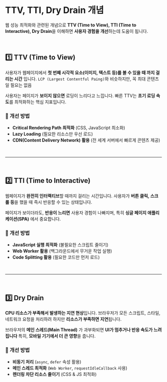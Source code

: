 # TTV, TTI, Dry Drain 개념
웹 성능 최적화와 관련된 개념으로 **TTV (Time to View), TTI (Time to Interactive), Dry Drain**을 이해하면 **사용자 경험을 개선**하는데 도움이 됩니다.

<br>

## 1️⃣ TTV (Time to View)
사용자가 웹페이지에서 **첫 번째 시각적 요소(이미지, 텍스트 등)를 볼 수 있을 때 까지 걸리는 시간** 입니다. 
`LCP (Largest Contentful Paing)`와 비슷하지만, 꼭 최대 콘텐츠일 필요는 없음

사용자는 페이지가 **보이지 않으면** 로딩이 느리다고 느낍니다. 빠른 TTV는 **초기 로딩 속도**를 최적화하는 핵심 지표입니다.

### 🔹 개선 방법
- **Critical Rendering Path 최적화** (CSS, JavaScript 최소화)
- **Lazy Loading** (필요한 리소스만 우선 로드)
- **CDN(Content Delivery Network) 활용** (전 세계 서버에서 빠르게 콘텐츠 제공)

<br>

---

<br>


## 2️⃣ TTI (Time to Interactive)
웹페이지가 **완전히 인터랙티브**할 때까지 걸리는 시간입니다. 사용자가 **버튼 클릭, 스크롤 등**을 했을 때 즉시 반응할 수 있는 상태입니다.

페이지가 보이더라도, **반응이 느리면** 사용자 경험이 나빠지며, 특히 **싱글 페이지 애플리케이션(SPA)** 에서 중요합니다.

### 🔹 개선 방법
- **JavaScript 실행 최적화** (불필요한 스크립트 줄이기)
- **Web Worker 활용** (백그라운드에서 무거운 작업 실행)
- **Code Splitting 활용** (필요한 코드만 먼저 로드)


<br>

---

<br>


## 3️⃣ Dry Drain
**CPU 리소스가 부족해서 발생하는 지연 현상**입니다. 브라우저가 모든 스크립트, 스타일, 네트워크 요청을 처리하려 하지만 **리소스가 부족하면 지연**됩니다.

브라우저의 **메인 스레드(Main Thread)** 가 과부화되면 **UI가 멈추거나 반응 속도가 느려집니다** 특히, **모바일 기기에서 더 큰 영향**을 줍니다.

### 🔹 개선 방법
- **비동기 처리** (`async`, `defer` 속성 활용)
- **메인 스레드 최적화** (`Web Worker`, `requestIdleCallback` 사용)
- **렌더링 차단 리소스 줄이기** (CSS & JS 최적화)
